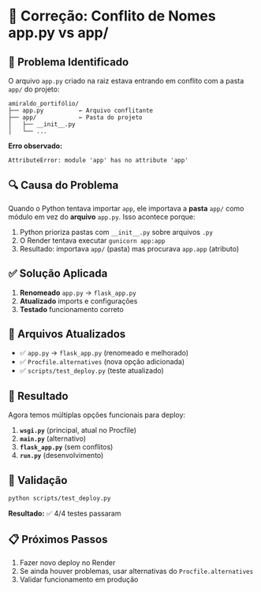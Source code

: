 # 🔧 Correção: Conflito de Nomes app.py vs app/

## 🐛 Problema Identificado

O arquivo `app.py` criado na raiz estava entrando em conflito com a pasta `app/` do projeto:

```
amiraldo_portifólio/
├── app.py          ← Arquivo conflitante
├── app/            ← Pasta do projeto
│   ├── __init__.py
│   └── ...
```

**Erro observado:**

```
AttributeError: module 'app' has no attribute 'app'
```

## 🔍 Causa do Problema

Quando o Python tentava importar `app`, ele importava a **pasta** `app/` como módulo em vez do **arquivo** `app.py`. Isso acontece porque:

1. Python prioriza pastas com `__init__.py` sobre arquivos `.py`
2. O Render tentava executar `gunicorn app:app`
3. Resultado: importava `app/` (pasta) mas procurava `app.app` (atributo)

## ✅ Solução Aplicada

1. **Renomeado** `app.py` → `flask_app.py`
2. **Atualizado** imports e configurações
3. **Testado** funcionamento correto

## 📝 Arquivos Atualizados

- ✅ `app.py` → `flask_app.py` (renomeado e melhorado)
- ✅ `Procfile.alternatives` (nova opção adicionada)
- ✅ `scripts/test_deploy.py` (teste atualizado)

## 🚀 Resultado

Agora temos múltiplas opções funcionais para deploy:

1. **`wsgi.py`** (principal, atual no Procfile)
2. **`main.py`** (alternativo)
3. **`flask_app.py`** (sem conflitos)
4. **`run.py`** (desenvolvimento)

## 🧪 Validação

```bash
python scripts/test_deploy.py
```

**Resultado:** ✅ 4/4 testes passaram

## 📋 Próximos Passos

1. Fazer novo deploy no Render
2. Se ainda houver problemas, usar alternativas do `Procfile.alternatives`
3. Validar funcionamento em produção
